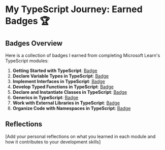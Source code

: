 # My TypeScript Journey: Earned Badges 🏆

## Badges Overview

Here is a collection of badges I earned from completing Microsoft Learn's TypeScript modules:

1. **Getting Started with TypeScript**: [Badge](https://learn.microsoft.com/api/achievements/share/en-us/VadzimTsikhaniuk-1574/Y7M2DWCR?sharingId=1D9B7335C637C67C)
2. **Declare Variable Types in TypeScript**: [Badge](https://learn.microsoft.com/api/achievements/share/en-us/VadzimTsikhaniuk-1574/4D5T3MAK?sharingId=1D9B7335C637C67C)
3. **Implement Interfaces in TypeScript**: [Badge](https://learn.microsoft.com/api/achievements/share/en-us/VadzimTsikhaniuk-1574/AQWLVHM7?sharingId=1D9B7335C637C67C)
4. **Develop Typed Functions in TypeScript**: [Badge](https://learn.microsoft.com/api/achievements/share/en-us/VadzimTsikhaniuk-1574/UF5EF6F3?sharingId=1D9B7335C637C67C)
5. **Declare and Instantiate Classes in TypeScript**: [Badge](https://learn.microsoft.com/api/achievements/share/en-us/VadzimTsikhaniuk-1574/ZPF6DV92?sharingId=1D9B7335C637C67C)
6. **Generics in TypeScript**: [Badge](https://learn.microsoft.com/api/achievements/share/en-us/VadzimTsikhaniuk-1574/HY63JTT8?sharingId=1D9B7335C637C67C)
7. **Work with External Libraries in TypeScript**: [Badge](https://learn.microsoft.com/api/achievements/share/en-us/VadzimTsikhaniuk-1574/VKR2FQWM?sharingId=1D9B7335C637C67C)
8. **Organize Code with Namespaces in TypeScript**: [Badge](https://learn.microsoft.com/api/achievements/share/en-us/VadzimTsikhaniuk-1574/DGEBM6PJ?sharingId=1D9B7335C637C67C)

## Reflections

[Add your personal reflections on what you learned in each module and how it contributes to your development skills]